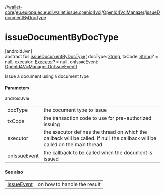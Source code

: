 //[wallet-core](../../../index.md)/[eu.europa.ec.eudi.wallet.issue.openid4vci](../index.md)/[OpenId4VciManager](index.md)/[issueDocumentByDocType](issue-document-by-doc-type.md)

# issueDocumentByDocType

[androidJvm]\
abstract fun [issueDocumentByDocType](issue-document-by-doc-type.md)(
docType: [String](https://kotlinlang.org/api/latest/jvm/stdlib/kotlin/-string/index.html),
txCode: [String](https://kotlinlang.org/api/latest/jvm/stdlib/kotlin/-string/index.html)? = null,
executor: [Executor](https://developer.android.com/reference/kotlin/java/util/concurrent/Executor.html)? = null,
onIssueEvent: [OpenId4VciManager.OnIssueEvent](-on-issue-event/index.md))

Issue a document using a document type

#### Parameters

androidJvm

|              |                                                                                                                               |
|--------------|-------------------------------------------------------------------------------------------------------------------------------|
| docType      | the document type to issue                                                                                                    |
| txCode       | the transaction code to use for pre-authorized issuing                                                                        |
| executor     | the executor defines the thread on which the callback will be called. If null, the callback will be called on the main thread |
| onIssueEvent | the callback to be called when the document is issued                                                                         |

#### See also

|                                        |                             |
|----------------------------------------|-----------------------------|
| [IssueEvent](../-issue-event/index.md) | on how to handle the result |
